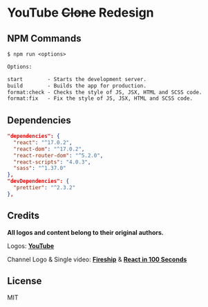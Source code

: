 # YouTube ~~Clone~~ Redesign

## NPM Commands

```txt
$ npm run <options>

Options:

start        - Starts the development server.
build        - Builds the app for production.
format:check - Checks the style of JS, JSX, HTML and SCSS code.
format:fix   - Fix the style of JS, JSX, HTML and SCSS code.
```

## Dependencies

```json
"dependencies": {
  "react": "^17.0.2",
  "react-dom": "^17.0.2",
  "react-router-dom": "^5.2.0",
  "react-scripts": "4.0.3",
  "sass": "^1.37.0"
},
"devDependencies": {
  "prettier": "^2.3.2"
},
```

## Credits

**All logos and content belong to their original authors.**

Logos: [**YouTube**](https://www.youtube.com)

Channel Logo & Single video: [**Fireship**](https://www.youtube.com/c/Fireship) & [**React in 100 Seconds**](https://youtu.be/Tn6-PIqc4UM)

## License

MIT
